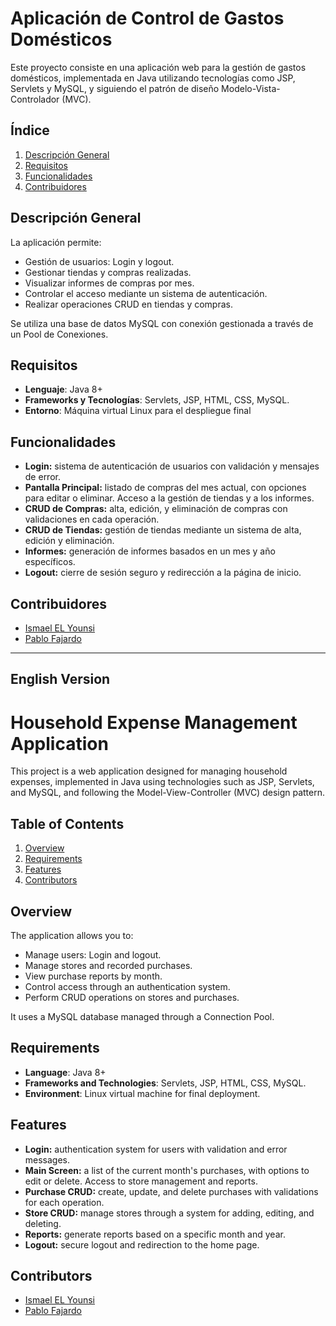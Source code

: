# Aplicación de Control de Gastos Domésticos

Este proyecto consiste en una aplicación web para la gestión de gastos domésticos, implementada en Java utilizando tecnologías como JSP, Servlets y MySQL, y siguiendo el patrón de diseño Modelo-Vista-Controlador (MVC).

## Índice

1. [Descripción General](#descripción-general)
2. [Requisitos](#requisitos)
3. [Funcionalidades](#funcionalidades)
4. [Contribuidores](#contribuidores)
   
## Descripción General
La aplicación permite:
- Gestión de usuarios: Login y logout.
- Gestionar tiendas y compras realizadas.
- Visualizar informes de compras por mes.
- Controlar el acceso mediante un sistema de autenticación.
- Realizar operaciones CRUD en tiendas y compras.

Se utiliza una base de datos MySQL con conexión gestionada a través de un Pool de Conexiones.

## Requisitos

- **Lenguaje**: Java 8+
- **Frameworks y Tecnologías**: Servlets, JSP, HTML, CSS, MySQL.
- **Entorno**: Máquina virtual Linux para el despliegue final

## Funcionalidades

- **Login:**
    sistema de autenticación de usuarios con validación y mensajes de error.
- **Pantalla Principal:**
    listado de compras del mes actual, con opciones para editar o eliminar.
    Acceso a la gestión de tiendas y a los informes.
- **CRUD de Compras:**
    alta, edición, y eliminación de compras con validaciones en cada operación.
- **CRUD de Tiendas:**
    gestión de tiendas mediante un sistema de alta, edición y eliminación.
- **Informes:**
    generación de informes basados en un mes y año específicos.
- **Logout:**
    cierre de sesión seguro y redirección a la página de inicio.
  
## Contribuidores

- [Ismael EL Younsi](https://github.com/IsmaelYM)
- [Pablo Fajardo](https://github.com/FajardoPablo)

---

## English Version

# Household Expense Management Application

This project is a web application designed for managing household expenses, implemented in Java using technologies such as JSP, Servlets, and MySQL, and following the Model-View-Controller (MVC) design pattern.

## Table of Contents

1. [Overview](#overview)
2. [Requirements](#requirements)
3. [Features](#features)
4. [Contributors](#contributors)

## Overview
The application allows you to:
- Manage users: Login and logout.
- Manage stores and recorded purchases.
- View purchase reports by month.
- Control access through an authentication system.
- Perform CRUD operations on stores and purchases.

It uses a MySQL database managed through a Connection Pool.

## Requirements

- **Language**: Java 8+
- **Frameworks and Technologies**: Servlets, JSP, HTML, CSS, MySQL.
- **Environment**: Linux virtual machine for final deployment.

## Features

- **Login:** authentication system for users with validation and error messages.
- **Main Screen:** a list of the current month's purchases, with options to edit or delete. Access to store management and reports.
- **Purchase CRUD:** create, update, and delete purchases with validations for each operation.
- **Store CRUD:** manage stores through a system for adding, editing, and deleting.
- **Reports:** generate reports based on a specific month and year.
- **Logout:** secure logout and redirection to the home page.

## Contributors

- [Ismael EL Younsi](https://github.com/IsmaelYM)
- [Pablo Fajardo](https://github.com/FajardoPablo)
